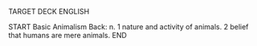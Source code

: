 TARGET DECK
ENGLISH

START
Basic
Animalism
Back: n. 1 nature and activity of animals. 2 belief that humans are mere animals.
END
